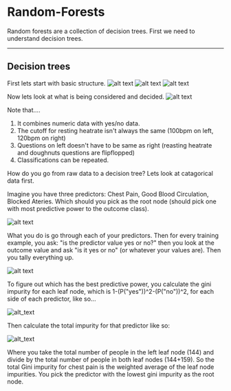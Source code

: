# Random-Forests

Random forests are a collection of decision trees. First we need to understand decision trees.

-----------------------------------------------------------------------

## Decision trees
First lets start with basic structure.
![alt text](1https://imgur.com/vwQofl5.png)
![alt text](https://imgur.com/2qkgqxs.png)
![alt text](https://imgur.com/YfnAJv2.png)

Now lets look at what is being considered and decided.
![alt text](https://imgur.com/x9EWMAQ.png)

Note that.... 
1) It combines numeric data with yes/no data.
2) The cutoff for resting heatrate isn't always the same (100bpm on left, 120bpm on right)
3) Questions on left doesn't have to be same as right (reasting heatrate and doughnuts questions are flipflopped)
4) Classifications can be repeated.

How do you go from raw data to a decision tree? Lets look at catagorical data first.

Imagine you have three predictors: Chest Pain, Good Blood Circulation, Blocked Ateries. Which should you pick as the root node (should pick one with most predictive power to the outcome class).

![alt text](https://imgur.com/3puCMGa.png)

What you do is go through each of your predictors. Then for every training example, you ask: "is the predictor value yes or no?" then you look at the outcome value and ask "is it yes or no" (or whatever your values are). Then you tally everything up.

![alt text](https://imgur.com/F7hBu3M.png)

To figure out which has the best predictive power, you calculate the gini impurity for each leaf node, which is 1-(P("yes"))^2-(P("no"))^2, for each side of each predictor, like so...

![alt_text](https://imgur.com/eyVGHQz.png)

Then calculate the total impurity for that predictor like so:

![alt_text](https://imgur.com/CQ0Y28G.png)

Where you take the total number of people in the left leaf node (144) and divide by the total number of people in both leaf nodes (144+159). So the total Gini impurity for chest pain is the weighted average of the leaf node impurities. You pick the predictor with the lowest gini impurity as the root node. 

